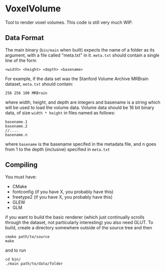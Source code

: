 VoxelVolume
===========
Tool to render voxel volumes.
This code is still very much WIP.

Data Format
-----------

The main binary (`bin/main` when built) expects the name of a folder as its argument, with a file called "meta.txt" in it.
`meta.txt` should contain a single line of the form

    <width> <height> <depth> <basename>

For example, if the data set was the Stanford Volume Archive MRBrain dataset, `meta.txt` should contain:

    256 256 108 MRBrain

where width, height, and depth are integers and basename is a string which will be used to load the volume data.
Volume data should be 16 bit binary data, of size `width * height` in files named as follows:

    basename.1
    basename.2
    //....
    basename.n

where `basename` is the basename specifed in the metadata file, and n goes from 1 to the depth (inclusive) specified in `meta.txt`

Compiling
---------
You must have:
  - CMake
  - fontconfig (if you have X, you probably have this)
  - freetype2 (if you have X, you probably have this)
  - GLEW
  - GLM

if you want to build the basic renderer (which just continually scrolls through the dataset, not particularly interesting) you also need GLUT.
To build, create a directory somewhere outside of the source tree and then

    cmake path/to/source
    make

and to run

    cd bin/
    ./main path/to/data/folder
